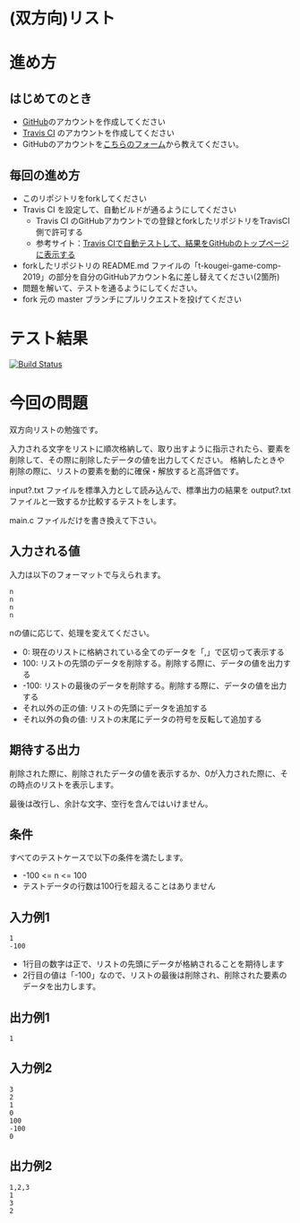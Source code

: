 # (双方向)リスト

# 進め方
## はじめてのとき
* [GitHub](https://github.com/)のアカウントを作成してください
* [Travis CI](https://travis-ci.com/) のアカウントを作成してください
* GitHubのアカウントを[こちらのフォーム](https://forms.gle/k5zoXyy4yAWNPz4KA)から教えてください。
## 毎回の進め方
* このリポジトリをforkしてください
* Travis CI を設定して、自動ビルドが通るようにしてください
   * Travis CI のGitHubアカウントでの登録とforkしたリポジトリをTravisCI側で許可する
   * 参考サイト：[Travis CIで自動テストして、結果をGitHubのトップページに表示する](https://qiita.com/hoshimado/items/4090d8e64beb8a7f95e1)
* forkしたリポジトリの README.md ファイルの「t-kougei-game-comp-2019」の部分を自分のGitHubアカウント名に差し替えてください(2箇所)
* 問題を解いて、テストを通るようにしてください。
* fork 元の master ブランチにプルリクエストを投げてください

# テスト結果

[![Build Status](https://travis-ci.com/t-kougei-game-comp-2019/04_doubly_linked_list.svg?branch=master)](https://travis-ci.com/t-kougei-game-comp-2019/04_doubly_linked_list)

# 今回の問題

双方向リストの勉強です。

入力される文字をリストに順次格納して、取り出すように指示されたら、要素を削除して、その際に削除したデータの値を出力してください。
格納したときや削除の際に、リストの要素を動的に確保・解放すると高評価です。

input?.txt ファイルを標準入力として読み込んで、標準出力の結果を output?.txt ファイルと一致するか比較するテストをします。

main.c ファイルだけを書き換えて下さい。

## 入力される値
入力は以下のフォーマットで与えられます。
~~~
n
n
n
n
~~~

nの値に応じて、処理を変えてください。
* 0: 現在のリストに格納されている全てのデータを「,」で区切って表示する
* 100: リストの先頭のデータを削除する。削除する際に、データの値を出力する
* -100: リストの最後のデータを削除する。削除する際に、データの値を出力する
* それ以外の正の値: リストの先頭にデータを追加する
* それ以外の負の値: リストの末尾にデータの符号を反転して追加する

## 期待する出力

削除された際に、削除されたデータの値を表示するか、0が入力された際に、その時点のリストを表示します。

最後は改行し、余計な文字、空行を含んではいけません。

## 条件
すべてのテストケースで以下の条件を満たします。
* -100 <= n <= 100
* テストデータの行数は100行を超えることはありません

## 入力例1
~~~
1
-100
~~~
* 1行目の数字は正で、リストの先頭にデータが格納されることを期待します
* 2行目の値は「-100」なので、リストの最後は削除され、削除された要素のデータを出力します。

## 出力例1
~~~
1
~~~

## 入力例2
~~~
3
2
1
0
100
-100
0
~~~

## 出力例2
~~~
1,2,3
1
3
2
~~~
